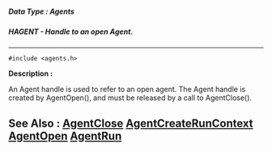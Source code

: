 ##### Data Type : Agents
##### HAGENT - Handle to an open Agent.
---
```
#include <agents.h>
```
**Description :**

An Agent handle is used to refer to an open agent.  The Agent handle is created 
by AgentOpen(), and must be released by a call to AgentClose().

**See Also :**
[AgentClose](/domino-c-api-docs/reference/Func/AgentClose)
[AgentCreateRunContext](/domino-c-api-docs/reference/Func/AgentCreateRunContext)
[AgentOpen](/domino-c-api-docs/reference/Func/AgentOpen)
[AgentRun](/domino-c-api-docs/reference/Func/AgentRun)
---
